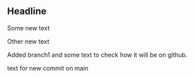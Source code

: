 ## Headline

Some new text 

Other new text

Added branch1 and some text to check how it will be on github.


text for new commit on main
